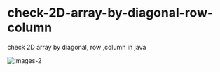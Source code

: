 # check-2D-array-by-diagonal-row-column
check 2D array by diagonal, row ,column in java

![images-2](https://user-images.githubusercontent.com/110355082/224565061-89bb91d6-ff2c-4065-ba93-e4f8c74d8008.jpeg)
